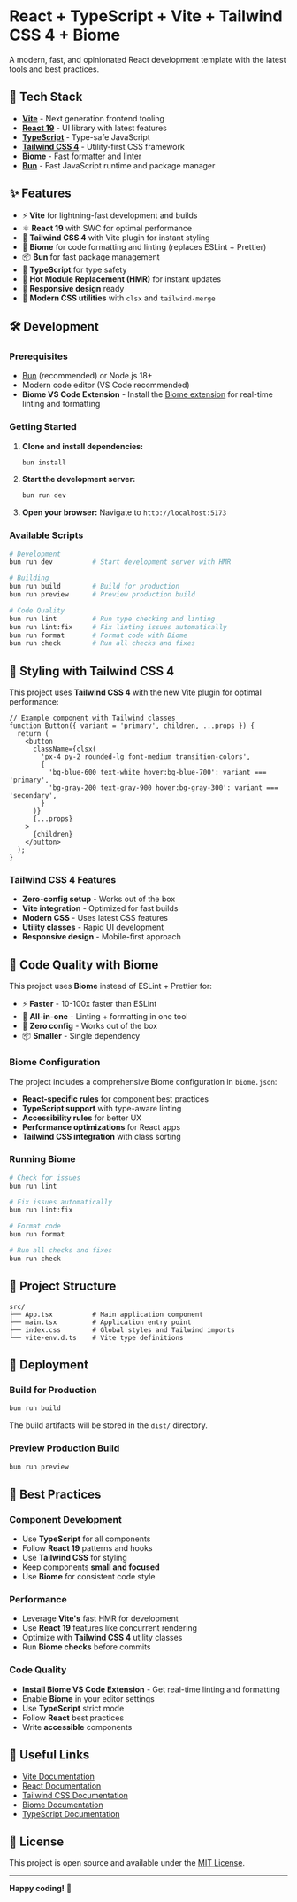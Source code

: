 # React + TypeScript + Vite + Tailwind CSS 4 + Biome

A modern, fast, and opinionated React development template with the latest tools and best practices.

## 🚀 Tech Stack

- **[Vite](https://vitejs.dev/)** - Next generation frontend tooling
- **[React 19](https://react.dev/)** - UI library with latest features
- **[TypeScript](https://www.typescriptlang.org/)** - Type-safe JavaScript
- **[Tailwind CSS 4](https://tailwindcss.com/)** - Utility-first CSS framework
- **[Biome](https://biomejs.dev/)** - Fast formatter and linter
- **[Bun](https://bun.sh/)** - Fast JavaScript runtime and package manager

## ✨ Features

- ⚡ **Vite** for lightning-fast development and builds
- ⚛️ **React 19** with SWC for optimal performance
- 🎨 **Tailwind CSS 4** with Vite plugin for instant styling
- 🔧 **Biome** for code formatting and linting (replaces ESLint + Prettier)
- 📦 **Bun** for fast package management
- 🎯 **TypeScript** for type safety
- 🔄 **Hot Module Replacement (HMR)** for instant updates
- 📱 **Responsive design** ready
- 🎨 **Modern CSS utilities** with `clsx` and `tailwind-merge`

## 🛠️ Development

### Prerequisites

- [Bun](https://bun.sh/) (recommended) or Node.js 18+
- Modern code editor (VS Code recommended)
- **Biome VS Code Extension** - Install the [Biome extension](https://marketplace.visualstudio.com/items?itemName=biomejs.biome) for real-time linting and formatting

### Getting Started

1. **Clone and install dependencies:**
   ```bash
   bun install
   ```

2. **Start the development server:**
   ```bash
   bun run dev
   ```

3. **Open your browser:**
   Navigate to `http://localhost:5173`

### Available Scripts

```bash
# Development
bun run dev          # Start development server with HMR

# Building
bun run build        # Build for production
bun run preview      # Preview production build

# Code Quality
bun run lint         # Run type checking and linting
bun run lint:fix     # Fix linting issues automatically
bun run format       # Format code with Biome
bun run check        # Run all checks and fixes
```

## 🎨 Styling with Tailwind CSS 4

This project uses **Tailwind CSS 4** with the new Vite plugin for optimal performance:

```tsx
// Example component with Tailwind classes
function Button({ variant = 'primary', children, ...props }) {
  return (
    <button
      className={clsx(
        'px-4 py-2 rounded-lg font-medium transition-colors',
        {
          'bg-blue-600 text-white hover:bg-blue-700': variant === 'primary',
          'bg-gray-200 text-gray-900 hover:bg-gray-300': variant === 'secondary',
        }
      )}
      {...props}
    >
      {children}
    </button>
  );
}
```

### Tailwind CSS 4 Features

- **Zero-config setup** - Works out of the box
- **Vite integration** - Optimized for fast builds
- **Modern CSS** - Uses latest CSS features
- **Utility classes** - Rapid UI development
- **Responsive design** - Mobile-first approach

## 🔧 Code Quality with Biome

This project uses **Biome** instead of ESLint + Prettier for:

- ⚡ **Faster** - 10-100x faster than ESLint
- 🎯 **All-in-one** - Linting + formatting in one tool
- 🔧 **Zero config** - Works out of the box
- 📦 **Smaller** - Single dependency

### Biome Configuration

The project includes a comprehensive Biome configuration in `biome.json`:

- **React-specific rules** for component best practices
- **TypeScript support** with type-aware linting
- **Accessibility rules** for better UX
- **Performance optimizations** for React apps
- **Tailwind CSS integration** with class sorting

### Running Biome

```bash
# Check for issues
bun run lint

# Fix issues automatically
bun run lint:fix

# Format code
bun run format

# Run all checks and fixes
bun run check
```

## 📁 Project Structure

```
src/
├── App.tsx          # Main application component
├── main.tsx         # Application entry point
├── index.css        # Global styles and Tailwind imports
└── vite-env.d.ts    # Vite type definitions
```

## 🚀 Deployment

### Build for Production

```bash
bun run build
```

The build artifacts will be stored in the `dist/` directory.

### Preview Production Build

```bash
bun run preview
```

## 🎯 Best Practices

### Component Development

- Use **TypeScript** for all components
- Follow **React 19** patterns and hooks
- Use **Tailwind CSS** for styling
- Keep components **small and focused**
- Use **Biome** for consistent code style

### Performance

- Leverage **Vite's** fast HMR for development
- Use **React 19** features like concurrent rendering
- Optimize with **Tailwind CSS 4** utility classes
- Run **Biome checks** before commits

### Code Quality

- **Install Biome VS Code Extension** - Get real-time linting and formatting
- Enable **Biome** in your editor settings
- Use **TypeScript** strict mode
- Follow **React** best practices
- Write **accessible** components

## 🔗 Useful Links

- [Vite Documentation](https://vitejs.dev/)
- [React Documentation](https://react.dev/)
- [Tailwind CSS Documentation](https://tailwindcss.com/)
- [Biome Documentation](https://biomejs.dev/)
- [TypeScript Documentation](https://www.typescriptlang.org/)

## 📄 License

This project is open source and available under the [MIT License](LICENSE).

---

**Happy coding!** 🎉
